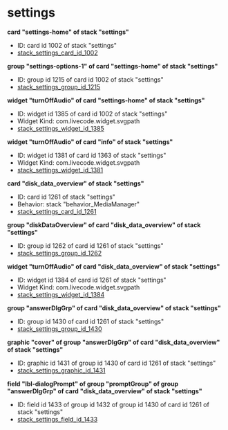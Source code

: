 # settings
**card "settings-home" of stack "settings"**
* ID: card id 1002 of stack "settings"
* [stack_settings_card_id_1002](./../../ScriptTracker/modules/settings_Scripts/stack_settings_card_id_1002.livecodescript)

**group "settings-options-1" of card "settings-home" of stack "settings"**
* ID: group id 1215 of card id 1002 of stack "settings"
* [stack_settings_group_id_1215](./../../ScriptTracker/modules/settings_Scripts/stack_settings_group_id_1215.livecodescript)

**widget "turnOffAudio" of card "settings-home" of stack "settings"**
* ID: widget id 1385 of card id 1002 of stack "settings"
* Widget Kind: com.livecode.widget.svgpath
* [stack_settings_widget_id_1385](./../../ScriptTracker/modules/settings_Scripts/stack_settings_widget_id_1385.livecodescript)

**widget "turnOffAudio" of card "info" of stack "settings"**
* ID: widget id 1381 of card id 1363 of stack "settings"
* Widget Kind: com.livecode.widget.svgpath
* [stack_settings_widget_id_1381](./../../ScriptTracker/modules/settings_Scripts/stack_settings_widget_id_1381.livecodescript)

**card "disk_data_overview" of stack "settings"**
* ID: card id 1261 of stack "settings"
* Behavior: stack "behavior_MediaManager"
* [stack_settings_card_id_1261](./../../ScriptTracker/modules/settings_Scripts/stack_settings_card_id_1261.livecodescript)

**group "diskDataOverview" of card "disk_data_overview" of stack "settings"**
* ID: group id 1262 of card id 1261 of stack "settings"
* [stack_settings_group_id_1262](./../../ScriptTracker/modules/settings_Scripts/stack_settings_group_id_1262.livecodescript)

**widget "turnOffAudio" of card "disk_data_overview" of stack "settings"**
* ID: widget id 1384 of card id 1261 of stack "settings"
* Widget Kind: com.livecode.widget.svgpath
* [stack_settings_widget_id_1384](./../../ScriptTracker/modules/settings_Scripts/stack_settings_widget_id_1384.livecodescript)

**group "answerDlgGrp" of card "disk_data_overview" of stack "settings"**
* ID: group id 1430 of card id 1261 of stack "settings"
* [stack_settings_group_id_1430](./../../ScriptTracker/modules/settings_Scripts/stack_settings_group_id_1430.livecodescript)

**graphic "cover" of group "answerDlgGrp" of card "disk_data_overview" of stack "settings"**
* ID: graphic id 1431 of group id 1430 of card id 1261 of stack "settings"
* [stack_settings_graphic_id_1431](./../../ScriptTracker/modules/settings_Scripts/stack_settings_graphic_id_1431.livecodescript)

**field "lbl-dialogPrompt" of group "promptGroup" of group "answerDlgGrp" of card "disk_data_overview" of stack "settings"**
* ID: field id 1433 of group id 1432 of group id 1430 of card id 1261 of stack "settings"
* [stack_settings_field_id_1433](./../../ScriptTracker/modules/settings_Scripts/stack_settings_field_id_1433.livecodescript)

